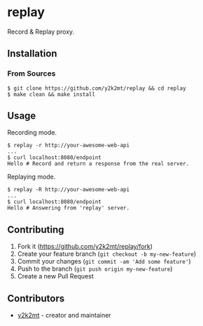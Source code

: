 # replay

Record & Replay proxy.

## Installation

### From Sources

```console
$ git clone https://github.com/y2k2mt/replay && cd replay
$ make clean && make install
```

## Usage

Recording mode.
```console
$ replay -r http://your-awesome-web-api
...
$ curl localhost:8080/endpoint
Hello # Record and return a response from the real server.
```

Replaying mode.
```console
$ replay -R http://your-awesome-web-api
...
$ curl localhost:8080/endpoint
Hello # Answering from 'replay' server.
```

## Contributing

1. Fork it (<https://github.com/y2k2mt/replay/fork>)
2. Create your feature branch (`git checkout -b my-new-feature`)
3. Commit your changes (`git commit -am 'Add some feature'`)
4. Push to the branch (`git push origin my-new-feature`)
5. Create a new Pull Request

## Contributors

- [y2k2mt](https://github.com/y2k2mt) - creator and maintainer
